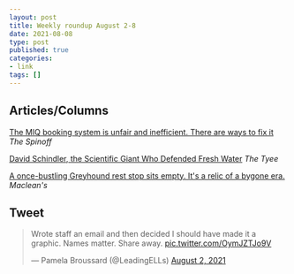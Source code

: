 ```yaml
---
layout: post
title: Weekly roundup August 2-8
date: 2021-08-08
type: post
published: true
categories:
- link
tags: []
---
```


## Articles/Columns

[The MIQ booking system is unfair and inefficient. There are ways to fix it](https://thespinoff.co.nz/society/29-07-2021/the-miq-booking-system-is-unfair-and-inefficient-there-are-ways-to-fix-it/ "The MIQ booking system is unfair and inefficient. There are ways to fix it. By Tava Olsen") *The Spinoff*

[David Schindler, the Scientific Giant Who Defended Fresh Water](https://thetyee.ca/News/2021/03/09/David-Schindler-Scientific-Giant-Fresh-Water-Defender/ "David Schindler, the Scientific Giant Who Defended Fresh Water. By Andrew Nikiforuk") *The Tyee*

[A once-bustling Greyhound rest stop sits empty. It's a relic of a bygone era.](https://www.macleans.ca/society/greyhound-bus-stop-log-cabin-restaurant/ "A once-bustling Greyhound rest stop sits empty. It's a relic of a bygone era. By Marie-Danielle Smith") *Maclean's*

## Tweet

<blockquote class="twitter-tweet" data-dnt="true"><p lang="en" dir="ltr">Wrote staff an email and then decided I should have made it a graphic. Names matter. Share away. <a href="https://t.co/OymJZTJo9V">pic.twitter.com/OymJZTJo9V</a></p>&mdash; Pamela Broussard (@LeadingELLs) <a href="https://twitter.com/LeadingELLs/status/1422238341584535559?ref_src=twsrc%5Etfw">August 2, 2021</a></blockquote> <script async src="https://platform.twitter.com/widgets.js" charset="utf-8"></script>
